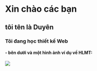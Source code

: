 <!DOCTYPE html>
  <html>
  <head>
	  <title>Xem ví dụ</title>
	  <meta charset="utf-8">
</head>
<body>
	<h1> Xin chào các bạn</h1>
	<h2> tôi tên là Duyên</h2>
	<h3> Tôi đang học thiết kế Web</h3>
	<h4>- bên dưới và một hình ảnh ví dụ về HLMT: </h4>
        <img src="277107521_505655224263171_6477270172881691054_n (1) .jpg" />
</body>
</html>
  
  
  
 
   
